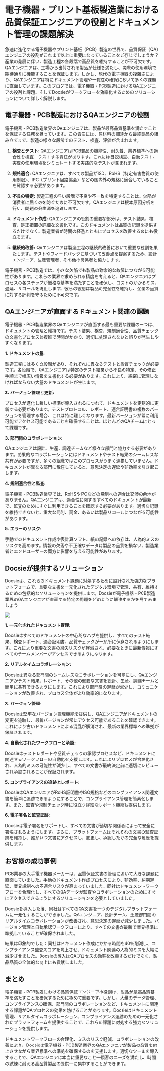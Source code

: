 # 電子機器・プリント基板製造業における品質保証エンジニアの役割とドキュメント管理の課題解決

急速に進化する電子機器やプリント基板（PCB）製造の世界で、品質保証（QA）エンジニアの役割がこれまで以上に重要になっていることをご存じでしょうか？産業の発展に伴い、製造工程の各段階で高品質を維持することが不可欠です。QAエンジニアは、工場から出荷される製品が仕様を満たし、実際の使用環境で期待通りに機能することを保証します。しかし、現代の電子機器の複雑さにより、QAエンジニアは特にドキュメント管理や一貫性の確保において多くの課題に直面しています。このブログでは、電子機器・PCB製造におけるQAエンジニアの役割と課題、そしてDocsieがワークフローを効率化するためのソリューションについて詳しく解説します。

## 電子機器・PCB製造におけるQAエンジニアの役割

電子機器・PCB製造業界のQAエンジニアは、製品が最高品質基準を満たすことを保証する任務を担っています。この責任には、原材料の調達から最終製品の組み立てまで、製造の様々な段階でのテスト、検査、評価が含まれます。

1. **検査とテスト:** QAエンジニアはPCB部品の機能性、耐久性、業界標準への適合性を検査・テストする責任があります。これには目視検査、自動テスト、実際の使用環境をシミュレートする実践的なテストが含まれます。

2. **規格適合:** QAエンジニアは、すべての製品がISO、RoHS（特定有害物質の使用制限）、IPC（プリント回路協会）などの国内外の規格に適合していることを確認する必要があります。

3. **不良の特定:** 製造工程の早い段階で不良や不一致を特定することは、欠陥が消費者に届くのを防ぐために不可欠です。QAエンジニアは根本原因分析を行い、問題の発生源を追跡します。

4. **ドキュメント作成:** QAエンジニアの役割の重要な部分は、テスト結果、検査、是正措置の詳細な文書化です。このドキュメントは品質の記録を提供するだけでなく、製造業者が時間の経過とともにプロセスを改善するのにも役立ちます。

5. **継続的改善:** QAエンジニアは製造工程の継続的改善において重要な役割を果たします。テストやフィードバックに基づいて改善点を提案するため、設計エンジニア、生産管理者、その他の関係者と協力します。

電子機器・PCB製造では、小さな欠陥でも製品の致命的な故障につながる可能性があります。これらの業界で求められる精度を考えると、QAエンジニアはプロセスの各ステップが厳格な基準を満たすことを確保し、コストのかかるミス、遅延、リコールを防止します。彼らの役割は製品の完全性を維持し、企業の品質に対する評判を守るために不可欠です。

## QAエンジニアが直面するドキュメント関連の課題

電子機器・PCB製造業界のQAエンジニアが直面する最も重要な課題の一つは、ドキュメントの管理と維持です。テスト結果、検査、規制適合性、品質チェックの文書化プロセスは複雑で時間がかかり、適切に処理されないと誤りが発生しやすくなります。

**1. ドキュメントの量:**

製造工程には多くの段階があり、それぞれに異なるテストと品質チェックが必要です。各段階で、QAエンジニアは特定のテスト結果から不良の特定、その修正手順まで幅広い情報を文書化する必要があります。これにより、綿密に管理しなければならない大量のドキュメントが生じます。

**2. バージョン管理と更新:**

プロセスが進化し新しい標準が導入されるにつれて、ドキュメントを定期的に更新する必要があります。テストプロトコル、レポート、適合証明書の複数のバージョンを管理する場合、これは特に難しくなります。最新バージョンが常に利用可能でアクセス可能であることを確保することは、ほとんどのQAチームにとって課題です。

**3. 部門間のコラボレーション:**

QAエンジニアは設計、生産、調達チームなど様々な部門と協力する必要があります。効果的なコラボレーションにはドキュメントやテスト結果のシームレスな共有が必要ですが、多くの組織ではこのプロセスがうまく連携していません。ドキュメントが異なる部門に散在していると、意思決定の遅延や非効率を引き起こします。

**4. 規制適合性と監査:**

電子機器・PCB製造業界では、RoHSやIPCなどの規制への適合は交渉の余地がありません。QAエンジニアは、適合性に関するすべてのドキュメントが最新で、監査のためにすぐに利用できることを確認する必要があります。適切な記録を維持できないと、重大な罰則、罰金、あるいは製品リコールにつながる可能性があります。

**5. エラーのリスク:**

手動でのドキュメント作成や表計算ソフト、紙の記録への依存は、人為的ミスのリスクを高めます。情報の欠落や不正確なデータは製品の品質を損ない、製造業者とエンドユーザーの両方に影響を与える可能性があります。

## Docsieが提供するソリューション

Docsieは、これらのドキュメント課題に対処するために設計された強力なプラットフォームで、重要な文書を一元化されたデジタル環境で管理、共有、維持するための包括的なソリューションを提供します。Docsieが電子機器・PCB製造業界のQAエンジニアが直面する特定の問題をどのように解決するかを見てみましょう：

![](https://cdn.docsie.io/workspace_PxAvC1Uenuc7ad6H3/doc_wn84Jkoc6hIMTO2eE/file_gejSDBalG6XIlaugg/image_28affdea-4c17-8b5d-5089-d055c22576a6.jpg)

**1. 一元化されたドキュメント管理:**

Docsieはすべてのドキュメントの中心的なハブを提供し、すべてのテスト結果、検査レポート、適合証明書、品質チェックが一か所に保存されるようにします。これにより重要な文書の紛失リスクが軽減され、必要なときに最新情報にすべてのチームメンバーがアクセスできるようになります。

**2. リアルタイムコラボレーション:**

Docsieは異なる部門間のシームレスなコラボレーションを可能にし、QAエンジニアがテスト結果、レポート、その他の重要な文書を設計、生産、調達チームと簡単に共有できるようにします。これにより部門間の遅延が減少し、コミュニケーションが改善され、プロセス全体がより効率的になります。

**3. バージョン管理:**

Docsieは堅牢なバージョン管理機能を提供し、QAエンジニアがドキュメントの変更を追跡し、最新バージョンが常にアクセス可能であることを確認できます。これにより古いドキュメントによる混乱が解消され、最新の業界標準への準拠が保証されます。

**4. 自動化されたワークフローと承認:**

Docsieはテストレポートや品質チェックの承認プロセスなど、ドキュメントに関連するワークフローの自動化を支援します。これによりプロセスが合理化され、人為的ミスの可能性が減少し、すべての文書が最終決定前に適切にレビューされ承認されることが保証されます。

**5. コンプライアンスの追跡とレポート:**

DocsieはQAエンジニアがRoHS証明書やISO規格などのコンプライアンス関連文書を簡単に追跡できるようにすることで、コンプライアンス管理を簡素化します。また、監査や規制チェック時に役立つ詳細なレポート機能も提供します。

**6. 電子署名と監査証跡:**

Docsieは電子署名をサポートし、すべての文書が適切な関係者によって安全に署名されるようにします。さらに、プラットフォームはそれぞれの文書の監査証跡を維持し、誰がいつ文書にアクセスし、変更し、承認したかの完全な履歴を提供します。

## お客様の成功事例

PCB業界の大手電子機器メーカーは、品質保証文書の管理において大きな課題に直面していました。手動のドキュメント作成プロセスにより、非効率、納期遅延、業界規制への不適合リスクが高まっていました。同社はドキュメントワークフローを合理化し、すべてのQAデータが監査やコラボレーションのためにすぐにアクセスできるようにするソリューションを必要としていました。

Docsieを導入した後、同社はすべてのQA文書を一つのデジタルプラットフォームに一元化することができました。QAエンジニア、設計チーム、生産部門間のリアルタイムコラボレーションが改善され、意思決定の遅延が減少しました。バージョン管理と自動承認ワークフローにより、すべての文書が最新で業界標準に準拠していることが確保されました。

結果は印象的でした：同社はドキュメント作成にかかる時間を40％削減し、コンプライアンス監査スコアを向上させ、ドキュメント関連の人為的ミスを大幅に減少させました。Docsieの導入はQAプロセスの効率を改善するだけでなく、製品品質の全体的な向上にも貢献しました。

## まとめ

電子機器・PCB製造における品質保証エンジニアの役割は、製品が最高品質基準を満たすことを確保するために極めて重要です。しかし、大量のデータ管理、コンプライアンスの確保、部門間のコラボレーションなど、ドキュメントに関連する課題がQAプロセスの効果を妨げることがあります。Docsieはドキュメント管理、リアルタイムコラボレーション、コンプライアンス追跡のための一元化されたプラットフォームを提供することで、これらの課題に対処する強力なソリューションを提供します。

ドキュメントワークフローの合理化、ミスのリスク軽減、コラボレーションの改善により、Docsieは電子機器・PCB製造業界のQAエンジニアが製品の品質を向上させながら業界標準への準拠を確保するのを支援します。適切なツールを導入することで、QAエンジニアは本当に重要なこと—顧客のニーズを満たし、時間の試練に耐える高品質製品の提供—に集中することができます。